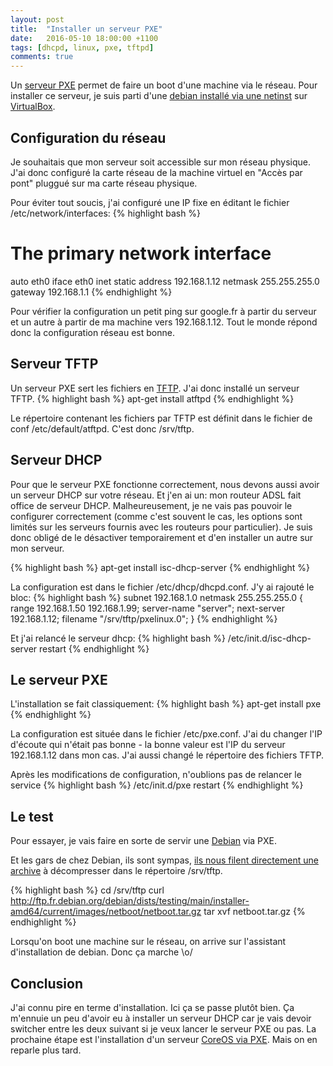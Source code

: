 ```yaml
---
layout: post
title:  "Installer un serveur PXE"
date:   2016-05-10 18:00:00 +1100
tags: [dhcpd, linux, pxe, tftpd]
comments: true
---
```

Un [serveur PXE](https://fr.wikipedia.org/wiki/Preboot_Execution_Environment) permet de faire un boot d'une machine via le réseau. Pour installer ce serveur, je suis parti d'une [debian installé via une netinst](https://www.debian.org/CD/netinst) sur [VirtualBox](https://www.virtualbox.org/).

## Configuration du réseau
Je souhaitais que mon serveur soit accessible sur mon réseau physique. J'ai donc configuré la carte réseau de la machine virtuel en "Accès par pont" pluggué sur ma carte réseau physique.

Pour éviter tout soucis, j'ai configuré une IP fixe en éditant le fichier /etc/network/interfaces:
{% highlight bash %}
# The primary network interface
auto eth0
iface eth0 inet static
  address 192.168.1.12
  netmask 255.255.255.0
  gateway 192.168.1.1
{% endhighlight %}

Pour vérifier la configuration un petit ping sur google.fr à partir du serveur et un autre à partir de ma machine vers 192.168.1.12. Tout le monde répond donc la configuration réseau est bonne.

## Serveur TFTP
Un serveur PXE sert les fichiers en [TFTP](https://fr.wikipedia.org/wiki/Trivial_File_Transfer_Protocol). J'ai donc installé un serveur TFTP.
{% highlight bash %}
apt-get install atftpd
{% endhighlight %}

Le répertoire contenant les fichiers par TFTP est définit dans le fichier de conf /etc/default/atftpd. C'est donc /srv/tftp.

## Serveur DHCP
Pour que le serveur PXE fonctionne correctement, nous devons aussi avoir un serveur DHCP sur votre réseau. Et j'en ai un: mon routeur ADSL fait office de serveur DHCP. Malheureusement, je ne vais pas pouvoir le configurer correctement (comme c'est souvent le cas, les options sont limités sur les serveurs fournis avec les routeurs pour particulier).
Je suis donc obligé de le désactiver temporairement et d'en installer un autre sur mon serveur.

{% highlight bash %}
apt-get install isc-dhcp-server
{% endhighlight %}

La configuration est dans le fichier /etc/dhcp/dhcpd.conf.
J'y ai rajouté le bloc:
{% highlight bash %}
subnet 192.168.1.0 netmask 255.255.255.0 {
    range 192.168.1.50 192.168.1.99;
    server-name "server";
    next-server 192.168.1.12;
    filename "/srv/tftp/pxelinux.0";
}
{% endhighlight %}

Et j'ai relancé le serveur dhcp:
{% highlight bash %}
/etc/init.d/isc-dhcp-server restart
{% endhighlight %}

## Le serveur PXE
L'installation se fait classiquement:
{% highlight bash %}
apt-get install pxe
{% endhighlight %}

La configuration est située dans le fichier /etc/pxe.conf.
J'ai du changer l'IP d'écoute qui n'était pas bonne - la bonne valeur est l'IP du serveur 192.168.1.12 dans mon cas.
J'ai aussi changé le répertoire des fichiers TFTP.

Après les modifications de configuration, n'oublions pas de relancer le service
{% highlight bash %}
/etc/init.d/pxe restart
{% endhighlight %}

## Le test
Pour essayer, je vais faire en sorte de servir une [Debian](https://www.debian.org/index.fr.html) via PXE.

Et les gars de chez Debian, ils sont sympas, [ils nous filent directement une archive](http://ftp.fr.debian.org/debian/dists/testing/main/installer-amd64/current/images/netboot/netboot.tar.gz) à décompresser dans le répertoire /srv/tftp.

{% highlight bash %}
cd /srv/tftp
curl http://ftp.fr.debian.org/debian/dists/testing/main/installer-amd64/current/images/netboot/netboot.tar.gz
tar xvf netboot.tar.gz
{% endhighlight %}

Lorsqu'on boot une machine sur le réseau, on arrive sur l'assistant d'installation de debian. Donc ça marche \o/

## Conclusion
J'ai connu pire en terme d'installation. Ici ça se passe plutôt bien. Ça m'ennuie un peu d'avoir eu à installer un serveur DHCP car je vais devoir switcher entre les deux suivant si je veux lancer le serveur PXE ou pas. La prochaine étape est l'installation d'un serveur [CoreOS via PXE](https://coreos.com/os/docs/latest/booting-with-pxe.html). Mais on en reparle plus tard.